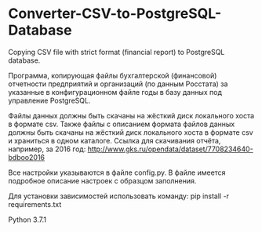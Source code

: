 # Converter-CSV-to-PostgreSQL-Database
Copying CSV file with strict format (financial report) to PostgreSQL database.

Программа, копирующая файлы бухгалтерской (финансовой) отчетности предприятий и организаций (по данным Росстата) за указанные в конфигурационном файле годы в базу данных под управление PostgreSQL.

Файлы данных должны быть скачаны на жёсткий диск локального хоста в формате csv.
Также файлы с описанием формата файлов данных должны быть скачаны на жёсткий диск локального хоста в формате csv и храниться в одном каталоге.
Ссылка для скачивания отчёта, например, за 2016 год: http://www.gks.ru/opendata/dataset/7708234640-bdboo2016

Все настройки указываются в файле config.py.
В файле имеется подробное описание настроек с образцом заполнения.

Для установки зависимостей использовать команду:
pip install -r requirements.txt

Python 3.7.1
